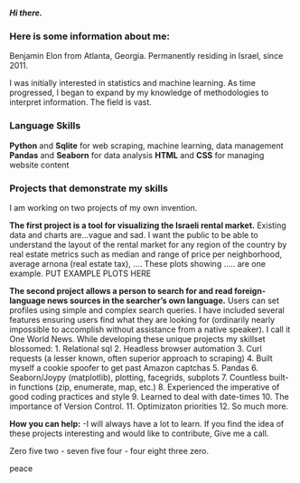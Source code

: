 ##### Hi there.

### Here is some information about me:

Benjamin Elon from Atlanta, Georgia. Permanently residing in Israel, since 2011.

I was initially interested in statistics and machine learning. As time progressed, I began to expand by my knowledge of methodologies to interpret information. The field is vast.

### Language Skills
**Python** and **Sqlite** for web scraping, machine learning, data management
**Pandas** and **Seaborn** for data analysis
**HTML** and **CSS** for managing website content

### Projects that demonstrate my skills
I am working on two projects of my own invention.

**The first project is a tool for visualizing the Israeli rental market.** Existing data and charts are...vague and sad. I want the public to be able to understand the layout of the rental market for any region of the country by real estate metrics such as median and range of price per neighborhood, average arnona (real estate tax), …. These plots showing ….. are one example.
PUT EXAMPLE PLOTS HERE

**The second project allows a person to search for and read foreign-language news sources in the searcher’s own language.** Users can set profiles using simple and complex search queries. I have included several features ensuring users find what they are looking for (ordinarily nearly impossible to accomplish without assistance from a native speaker). I call it One World News.
While developing these unique projects my skillset blossomed:
    1. Relational sql
    2. Headless browser automation
    3. Curl requests (a lesser known, often superior approach to scraping)
    4. Built myself a cookie spoofer to get past Amazon captchas 
    5. Pandas
    6. Seaborn/Joypy (matplotlib), plotting, facegrids, subplots
    7. Countless built-in functions (zip, enumerate, map, etc.)
    8. Experienced the imperative of good coding practices and style
    9. Learned to deal with date-times
    10. The importance of Version Control.
    11. Optimizaton priorities
    12. So much more.

**How you can help:**
-I will always have a lot to learn. If you find the idea of these projects interesting and would like to contribute, Give me a call.

Zero five two - seven five four - four eight three zero.

peace
